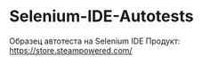 # Selenium-IDE-Autotests
Образец автотеста на Selenium IDE
Продукт: https://store.steampowered.com/
